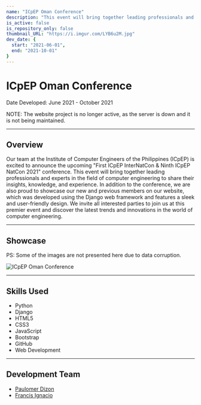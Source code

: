 ```yaml
---
name: "ICpEP Oman Conference"
description: "This event will bring together leading professionals and experts in the field of computer engineering to share their insights, knowledge, and experience."
is_active: false
is_repository_only: false
thumbnail_URL: "https://i.imgur.com/LYB6u2M.jpg"
dev_date: {
  start: "2021-06-01",
  end: "2021-10-01"
}
---
```

# ICpEP Oman Conference

Date Developed: June 2021 - October 2021

NOTE: The website project is no longer active, as the server is down and it is not being maintained.

---

## Overview

Our team at the Institute of Computer Engineers of the Philippines (ICpEP) is excited to announce the upcoming "First ICpEP InterNatCon & Ninth ICpEP NatCon 2021" conference. This event will bring together leading professionals and experts in the field of computer engineering to share their insights, knowledge, and experience. In addition to the conference, we are also proud to showcase our new and previous members on our website, which was developed using the Django web framework and features a sleek and user-friendly design. We invite all interested parties to join us at this premier event and discover the latest trends and innovations in the world of computer engineering.

---

## Showcase

PS: Some of the images are not presented here due to data corruption.

![ICpEP Oman Conference](https://i.imgur.com/LYB6u2M.jpg)

---

## Skills Used

- Python
- Django
- HTML5
- CSS3
- JavaScript
- Bootstrap
- GitHub
- Web Development

---

## Development Team

- [Paulomer Dizon](https://www.linkedin.com/in/paulomer-dizon-2a4b041a1/)
- [Francis Ignacio](https://www.linkedin.com/in/noeyislearning/)

